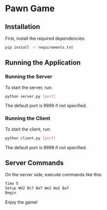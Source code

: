 # Pawn Game

## Installation

First, install the required dependencies:

```bash
pip install -r requirements.txt
```

## Running the Application

### Running the Server

To start the server, run:

```bash
python server.py [port]
```

The default port is 9999 if not specified.

### Running the Client

To start the client, run:

```bash
python client.py [port]
```

The default port is 9999 if not specified.

## Server Commands

On the server side, execute commands like this:

```bash
Time 5
Setup Wd2 Bc7 Be7 We2 Wa2 Ba7
Begin
```

Enjoy the game!




